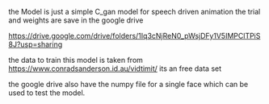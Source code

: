 the Model is just a simple C_gan model for speech driven animation the trial and weights are save in the google drive 

https://drive.google.com/drive/folders/1Iq3cNjReN0_pWsjDFy1V5IMPClTPiS8J?usp=sharing

the data to train this model is taken from https://www.conradsanderson.id.au/vidtimit/ its an free data set

the google drive also have the numpy file for a single face which can be used to test the model.
